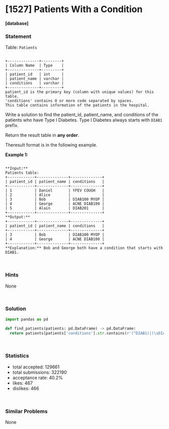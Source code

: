 # [1527] Patients With a Condition

**[database]**

### Statement

Table: `Patients`

```

+--------------+---------+
| Column Name  | Type    |
+--------------+---------+
| patient_id   | int     |
| patient_name | varchar |
| conditions   | varchar |
+--------------+---------+
patient_id is the primary key (column with unique values) for this table.
'conditions' contains 0 or more code separated by spaces. 
This table contains information of the patients in the hospital.

```




Write a solution to find the patient\_id, patient\_name, and conditions of the patients who have Type I Diabetes. Type I Diabetes always starts with `DIAB1` prefix.

Return the result table in **any order**.

Theresult format is in the following example.


**Example 1:**

```

**Input:** 
Patients table:
+------------+--------------+--------------+
| patient_id | patient_name | conditions   |
+------------+--------------+--------------+
| 1          | Daniel       | YFEV COUGH   |
| 2          | Alice        |              |
| 3          | Bob          | DIAB100 MYOP |
| 4          | George       | ACNE DIAB100 |
| 5          | Alain        | DIAB201      |
+------------+--------------+--------------+
**Output:** 
+------------+--------------+--------------+
| patient_id | patient_name | conditions   |
+------------+--------------+--------------+
| 3          | Bob          | DIAB100 MYOP |
| 4          | George       | ACNE DIAB100 | 
+------------+--------------+--------------+
**Explanation:** Bob and George both have a condition that starts with DIAB1.

```


<br />

### Hints

None

<br />

### Solution

```py
import pandas as pd

def find_patients(patients: pd.DataFrame) -> pd.DataFrame:
  return patients[patients['conditions'].str.contains(r'(^DIAB1)|(\sDIAB1)')
```

<br />

### Statistics

- total accepted: 129661
- total submissions: 322190
- acceptance rate: 40.2%
- likes: 467
- dislikes: 466

<br />

### Similar Problems

None
